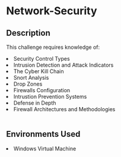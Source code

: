 # Network-Security
<h2>Description</h2>
<p>This challenge requires knowledge of:
<li>Security Control Types</li>
<li>Intrusion Detection and Attack Indicators</li>
<li>The Cyber Kill Chain</li>
<li>Snort Analysis</li>
<li>Drop Zones</li>
<li>Firewalls Configuration</li>
<li>Intrustion Prevention Systems</li>
<li>Defense in Depth</li>
<li>Firewall Architectures and Methodologies</li>
<br>
<h2>Environments Used</h2>
<li>Windows Virtual Machine</li>
